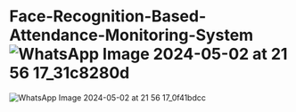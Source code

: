 # Face-Recognition-Based-Attendance-Monitoring-System![WhatsApp Image 2024-05-02 at 21 56 17_31c8280d](https://github.com/ritikkumar64/Face-Recognition-Based-Attendance-Monitoring-System/assets/156987300/3332e13e-e82c-41f0-b875-96603f520062)
![WhatsApp Image 2024-05-02 at 21 56 17_0f41bdcc](https://github.com/ritikkumar64/Face-Recognition-Based-Attendance-Monitoring-System/assets/156987300/bf4ca347-e789-4e4c-b7a3-c8574e67aa48)
